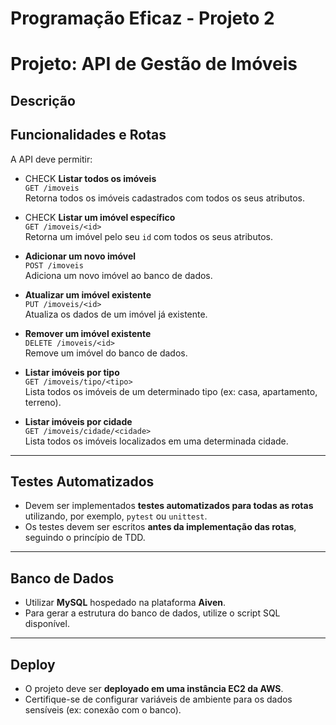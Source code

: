 # Programação Eficaz - Projeto 2

# Projeto: API de Gestão de Imóveis

## Descrição

## Funcionalidades e Rotas

A API deve permitir:

- CHECK **Listar todos os imóveis**  
  `GET /imoveis`  
  Retorna todos os imóveis cadastrados com todos os seus atributos.

- CHECK **Listar um imóvel específico**  
  `GET /imoveis/<id>`  
  Retorna um imóvel pelo seu `id` com todos os seus atributos.

- **Adicionar um novo imóvel**  
  `POST /imoveis`  
  Adiciona um novo imóvel ao banco de dados.

- **Atualizar um imóvel existente**  
  `PUT /imoveis/<id>`  
  Atualiza os dados de um imóvel já existente.

- **Remover um imóvel existente**  
  `DELETE /imoveis/<id>`  
  Remove um imóvel do banco de dados.

- **Listar imóveis por tipo**  
  `GET /imoveis/tipo/<tipo>`  
  Lista todos os imóveis de um determinado tipo (ex: casa, apartamento, terreno).

- **Listar imóveis por cidade**  
  `GET /imoveis/cidade/<cidade>`  
  Lista todos os imóveis localizados em uma determinada cidade.

---

## Testes Automatizados

- Devem ser implementados **testes automatizados para todas as rotas** utilizando, por exemplo, `pytest` ou `unittest`.
- Os testes devem ser escritos **antes da implementação das rotas**, seguindo o princípio de TDD.

---

## Banco de Dados

- Utilizar **MySQL** hospedado na plataforma **Aiven**.
- Para gerar a estrutura do banco de dados, utilize o script SQL disponível.

---

## Deploy

- O projeto deve ser **deployado em uma instância EC2 da AWS**.
- Certifique-se de configurar variáveis de ambiente para os dados sensíveis (ex: conexão com o banco).
